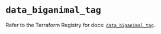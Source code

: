 # `data_biganimal_tag`

Refer to the Terraform Registry for docs: [`data_biganimal_tag`](https://registry.terraform.io/providers/enterprisedb/biganimal/3.1.1/docs/data-sources/tag).

